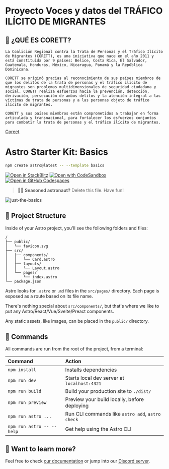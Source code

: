 # Proyecto Voces y datos del TRÁFICO ILÍCITO DE MIGRANTES 

## 👥 ¿QUÉ ES CORETT?
```text
La Coalición Regional contra la Trata de Personas y el Tráfico Ilícito de Migrantes (CORETT), es una iniciativa que nace en el año 2011 y está constituida por 9 países: Belice, Costa Rica, El Salvador, Guatemala, Honduras, México, Nicaragua, Panamá y la República Dominicana.

CORETT se originó gracias al reconocimiento de sus países miembros de que los delitos de la trata de personas y el tráfico ilícito de migrantes son problemas multidimensionales de seguridad ciudadana y social. CORETT realiza esfuerzos hacia la prevención, detección, derivación, persecución de ambos delitos y la atención integral a las víctimas de trata de personas y a las personas objeto de tráfico ilícito de migrantes. 

CORETT y sus países miembros están comprometidos a trabajar en forma articulada y transnacional, para fortalecer los esfuerzos conjuntos para combatir la trata de personas y el tráfico ilícito de migrantes.
```
[Coreet](https://www.coalicioncorett.com/)



# Astro Starter Kit: Basics

```sh
npm create astro@latest -- --template basics
```

[![Open in StackBlitz](https://developer.stackblitz.com/img/open_in_stackblitz.svg)](https://stackblitz.com/github/withastro/astro/tree/latest/examples/basics)
[![Open with CodeSandbox](https://assets.codesandbox.io/github/button-edit-lime.svg)](https://codesandbox.io/p/sandbox/github/withastro/astro/tree/latest/examples/basics)
[![Open in GitHub Codespaces](https://github.com/codespaces/badge.svg)](https://codespaces.new/withastro/astro?devcontainer_path=.devcontainer/basics/devcontainer.json)

> 🧑‍🚀 **Seasoned astronaut?** Delete this file. Have fun!

![just-the-basics](https://github.com/withastro/astro/assets/2244813/a0a5533c-a856-4198-8470-2d67b1d7c554)

## 🚀 Project Structure

Inside of your Astro project, you'll see the following folders and files:

```text
/
├── public/
│   └── favicon.svg
├── src/
│   ├── components/
│   │   └── Card.astro
│   ├── layouts/
│   │   └── Layout.astro
│   └── pages/
│       └── index.astro
└── package.json
```

Astro looks for `.astro` or `.md` files in the `src/pages/` directory. Each page is exposed as a route based on its file name.

There's nothing special about `src/components/`, but that's where we like to put any Astro/React/Vue/Svelte/Preact components.

Any static assets, like images, can be placed in the `public/` directory.

## 🧞 Commands

All commands are run from the root of the project, from a terminal:

| Command                   | Action                                           |
| :------------------------ | :----------------------------------------------- |
| `npm install`             | Installs dependencies                            |
| `npm run dev`             | Starts local dev server at `localhost:4321`      |
| `npm run build`           | Build your production site to `./dist/`          |
| `npm run preview`         | Preview your build locally, before deploying     |
| `npm run astro ...`       | Run CLI commands like `astro add`, `astro check` |
| `npm run astro -- --help` | Get help using the Astro CLI                     |

## 👀 Want to learn more?

Feel free to check [our documentation](https://docs.astro.build) or jump into our [Discord server](https://astro.build/chat).
